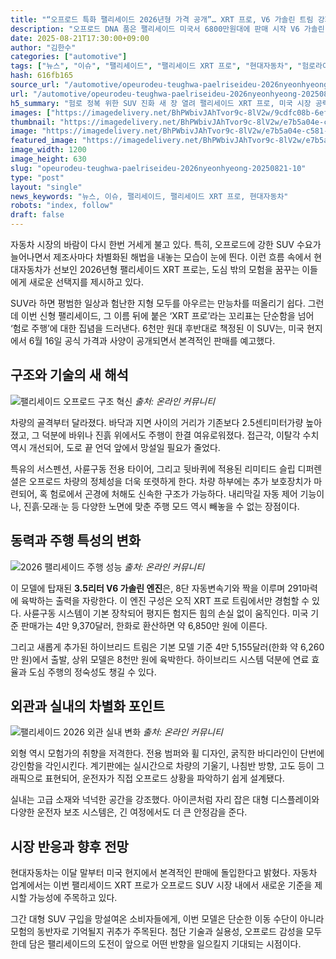 ```yaml
---
title: "“오프로드 특화 팰리세이드 2026년형 가격 공개”… XRT 프로, V6 가솔린 트림 강화"
description: "오프로드 DNA 품은 팰리세이드 미국서 6800만원대에 판매 시작 V6 가솔린 단일 트림, 성능 강화 ..."
date: 2025-08-21T17:30:00+09:00
author: "김한수"
categories: ["automotive"]
tags: ["뉴스", "이슈", "팰리세이드", "팰리세이드 XRT 프로", "현대자동차", "험로라이프스타일", "프리미엄SUV진화"]
hash: 616fb165
source_url: "/automotive/opeurodeu-teughwa-paelriseideu-2026nyeonhyeong-20250821-10/"
url: "/automotive/opeurodeu-teughwa-paelriseideu-2026nyeonhyeong-20250821-10/"
h5_summary: "험로 정복 위한 SUV 진화 새 장 열려 팰리세이드 XRT 프로, 미국 시장 공략 나서"
images: ["https://imagedelivery.net/BhPWbivJAhTvor9c-8lV2w/9cdfc08b-6efb-4355-254e-7b40d29e7d00/public", "https://imagedelivery.net/BhPWbivJAhTvor9c-8lV2w/79e1e00a-50d2-483d-26bf-4a54daa01400/public", "https://imagedelivery.net/BhPWbivJAhTvor9c-8lV2w/c43825ba-91d2-450c-376e-134b29290a00/public", "https://imagedelivery.net/BhPWbivJAhTvor9c-8lV2w/e7b5a04e-c581-4ca7-b19c-bd391e935600/public"]
thumbnail: "https://imagedelivery.net/BhPWbivJAhTvor9c-8lV2w/e7b5a04e-c581-4ca7-b19c-bd391e935600/public"
image: "https://imagedelivery.net/BhPWbivJAhTvor9c-8lV2w/e7b5a04e-c581-4ca7-b19c-bd391e935600/public"
featured_image: "https://imagedelivery.net/BhPWbivJAhTvor9c-8lV2w/e7b5a04e-c581-4ca7-b19c-bd391e935600/public"
image_width: 1200
image_height: 630
slug: "opeurodeu-teughwa-paelriseideu-2026nyeonhyeong-20250821-10"
type: "post"
layout: "single"
news_keywords: "뉴스, 이슈, 팰리세이드, 팰리세이드 XRT 프로, 현대자동차"
robots: "index, follow"
draft: false
---
```


자동차 시장의 바람이 다시 한번 거세게 불고 있다. 특히, 오프로드에 강한 SUV 수요가 늘어나면서 제조사마다 차별화된 해법을 내놓는 모습이 눈에 띈다. 이런 흐름 속에서 현대자동차가 선보인 2026년형 팰리세이드 XRT 프로는, 도심 밖의 모험을 꿈꾸는 이들에게 새로운 선택지를 제시하고 있다.

SUV라 하면 평범한 일상과 험난한 지형 모두를 아우르는 만능차를 떠올리기 쉽다. 그런데 이번 신형 팰리세이드, 그 이름 뒤에 붙은 ‘XRT 프로’라는 꼬리표는 단순함을 넘어 ‘험로 주행’에 대한 집념을 드러낸다. 6천만 원대 후반대로 책정된 이 SUV는, 미국 현지에서 6월 16일 공식 가격과 사양이 공개되면서 본격적인 판매를 예고했다.

## 구조와 기술의 새 해석

![팰리세이드 오프로드 구조 혁신](https://imagedelivery.net/BhPWbivJAhTvor9c-8lV2w/79e1e00a-50d2-483d-26bf-4a54daa01400/public)
*출처: 온라인 커뮤니티*


차량의 골격부터 달라졌다. 바닥과 지면 사이의 거리가 기존보다 2.5센티미터가량 높아졌고, 그 덕분에 바위나 진흙 위에서도 주행이 한결 여유로워졌다. 접근각, 이탈각 수치 역시 개선되어, 도로 끝 언덕 앞에서 망설일 필요가 줄었다. 

특유의 서스펜션, 사륜구동 전용 타이어, 그리고 뒷바퀴에 적용된 리미티드 슬립 디퍼렌셜은 오프로드 차량의 정체성을 더욱 또렷하게 한다. 차량 하부에는 추가 보호장치가 마련되어, 혹 험로에서 곤경에 처해도 신속한 구조가 가능하다. 내리막길 자동 제어 기능이나, 진흙·모래·눈 등 다양한 노면에 맞춘 주행 모드 역시 빼놓을 수 없는 장점이다.

## 동력과 주행 특성의 변화

![2026 팰리세이드 주행 성능](https://imagedelivery.net/BhPWbivJAhTvor9c-8lV2w/c43825ba-91d2-450c-376e-134b29290a00/public)
*출처: 온라인 커뮤니티*


이 모델에 탑재된 **3.5리터 V6 가솔린 엔진**은, 8단 자동변속기와 짝을 이루며 291마력에 육박하는 출력을 자랑한다. 이 엔진 구성은 오직 XRT 프로 트림에서만 경험할 수 있다. 사륜구동 시스템이 기본 장착되어 평지든 험지든 힘의 손실 없이 움직인다. 미국 기준 판매가는 4만 9,370달러, 한화로 환산하면 약 6,850만 원에 이른다.

그리고 새롭게 추가된 하이브리드 트림은 기본 모델 기준 4만 5,155달러(한화 약 6,260만 원)에서 출발, 상위 모델은 8천만 원에 육박한다. 하이브리드 시스템 덕분에 연료 효율과 도심 주행의 정숙성도 챙길 수 있다.

## 외관과 실내의 차별화 포인트

![팰리세이드 2026 외관 실내 변화](https://imagedelivery.net/BhPWbivJAhTvor9c-8lV2w/9cdfc08b-6efb-4355-254e-7b40d29e7d00/public)
*출처: 온라인 커뮤니티*


외형 역시 모험가의 취향을 저격한다. 전용 범퍼와 휠 디자인, 굵직한 바디라인이 단번에 강인함을 각인시킨다. 계기판에는 실시간으로 차량의 기울기, 나침반 방향, 고도 등이 그래픽으로 표현되어, 운전자가 직접 오프로드 상황을 파악하기 쉽게 설계됐다.

실내는 고급 소재와 넉넉한 공간을 강조했다. 아이콘처럼 자리 잡은 대형 디스플레이와 다양한 운전자 보조 시스템은, 긴 여정에서도 더 큰 안정감을 준다.

## 시장 반응과 향후 전망

현대자동차는 이달 말부터 미국 현지에서 본격적인 판매에 돌입한다고 밝혔다. 자동차 업계에서는 이번 팰리세이드 XRT 프로가 오프로드 SUV 시장 내에서 새로운 기준을 제시할 가능성에 주목하고 있다. 

그간 대형 SUV 구입을 망설여온 소비자들에게, 이번 모델은 단순한 이동 수단이 아니라 모험의 동반자로 기억될지 귀추가 주목된다. 첨단 기술과 실용성, 오프로드 감성을 모두 한데 담은 팰리세이드의 도전이 앞으로 어떤 반향을 일으킬지 기대되는 시점이다.
